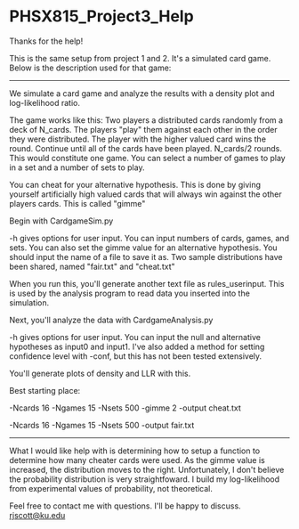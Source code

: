 # PHSX815_Project3_Help

Thanks for the help!

This is the same setup from project 1 and 2. It's a simulated card game. Below is the description used for that game:

**************

We simulate a card game and analyze the results with a density plot and log-likelihood ratio.

The game works like this: Two players a distributed cards randomly from a deck of N_cards. The players "play" them against each other in the order they were distributed. The player with the higher valued card wins the round. Continue until all of the cards have been played. N_cards/2 rounds. This would constitute one game. You can select a number of games to play in a set and a number of sets to play.

You can cheat for your alternative hypothesis. This is done by giving yourself artificially high valued cards that will always win against the other players cards. This is called "gimme"

Begin with CardgameSim.py

-h gives options for user input. You can input numbers of cards, games, and sets. You can also set the gimme value for an alternative hypothesis. You should input the name of a file to save it as. Two sample distributions have been shared, named "fair.txt" and "cheat.txt"

When you run this, you'll generate another text file as rules_userinput. This is used by the analysis program to read data you inserted into the simulation.

Next, you'll analyze the data with CardgameAnalysis.py

-h gives options for user input. You can input the null and alternative hypotheses as input0 and input1. I've also added a method for setting confidence level with -conf, but this has not been tested extensively.

You'll generate plots of density and LLR with this.

Best starting place:

-Ncards 16 -Ngames 15 -Nsets 500 -gimme 2 -output cheat.txt

-Ncards 16 -Ngames 15 -Nsets 500 -output fair.txt

*****************

What I would like help with is determining how to setup a function to determine how many cheater cards were used. As the gimme value is increased, the distribution moves to the right. Unfortunately, I don't believe the probability distribution is very straightfoward. I build my log-likelihood from experimental values of probability, not theoretical.

Feel free to contact me with questions. I'll be happy to discuss. rjscott@ku.edu
